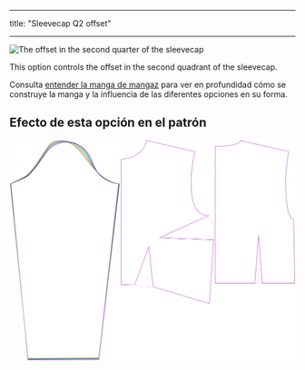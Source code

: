 - - -
title: "Sleevecap Q2 offset"
- - -

![The offset in the second quarter of the sleevecap](./sleevecapq2offset.svg)

This option controls the offset in the second quadrant of the sleevecap.

<Tip>

Consulta [entender la manga de mangaz](/docs/patterns/brian/options#understanding-the-sleevecap) para ver
en profundidad cómo se construye la manga y la influencia de las diferentes opciones en su forma.

</Tip>

## Efecto de esta opción en el patrón

![This image shows the effect of this option by superimposing several variants that have a different value for this option](breanna_sleevecapq2offset_sample.svg "Effect of this option on the pattern")
